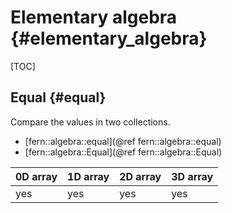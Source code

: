 Elementary algebra {#elementary_algebra}
==================

[TOC]


Equal {#equal}
-----
Compare the values in two collections.

- [fern::algebra::equal](@ref fern::algebra::equal)
- [fern::algebra::Equal](@ref fern::algebra::Equal)

0D array | 1D array | 2D array | 3D array
-------- | -------- | -------- | --------
yes      | yes      | yes      | yes
